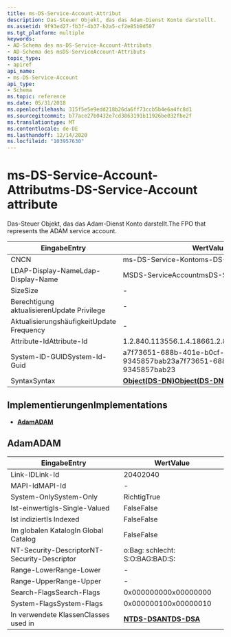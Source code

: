 ```yaml
---
title: ms-DS-Service-Account-Attribut
description: Das-Steuer Objekt, das das Adam-Dienst Konto darstellt.
ms.assetid: 9f93ed27-fb3f-4b37-b2a5-cf2e85b9d507
ms.tgt_platform: multiple
keywords:
- AD-Schema des ms-DS-Service-Account-Attributs
- AD-Schema des msDS-ServiceAccount-Attributs
topic_type:
- apiref
api_name:
- ms-DS-Service-Account
api_type:
- Schema
ms.topic: reference
ms.date: 05/31/2018
ms.openlocfilehash: 315f5e5e9edd218b26da6ff73ccb5b4e6a4fc8d1
ms.sourcegitcommit: b77ace27b0432e7cd3863191b11926be032fbe2f
ms.translationtype: MT
ms.contentlocale: de-DE
ms.lasthandoff: 12/14/2020
ms.locfileid: "103957630"
---
```

# <a name="ms-ds-service-account-attribute"></a><span data-ttu-id="e8daf-105">ms-DS-Service-Account-Attribut</span><span class="sxs-lookup"><span data-stu-id="e8daf-105">ms-DS-Service-Account attribute</span></span>

<span data-ttu-id="e8daf-106">Das-Steuer Objekt, das das Adam-Dienst Konto darstellt.</span><span class="sxs-lookup"><span data-stu-id="e8daf-106">The FPO that represents the ADAM service account.</span></span>



| <span data-ttu-id="e8daf-107">Eingabe</span><span class="sxs-lookup"><span data-stu-id="e8daf-107">Entry</span></span> | <span data-ttu-id="e8daf-108">Wert</span><span class="sxs-lookup"><span data-stu-id="e8daf-108">Value</span></span> |
|-------------------|-----------------------------------------|
| <span data-ttu-id="e8daf-109">CN</span><span class="sxs-lookup"><span data-stu-id="e8daf-109">CN</span></span>                | <span data-ttu-id="e8daf-110">ms-DS-Service-Konto</span><span class="sxs-lookup"><span data-stu-id="e8daf-110">ms-DS-Service-Account</span></span>                   |
| <span data-ttu-id="e8daf-111">LDAP-Display-Name</span><span class="sxs-lookup"><span data-stu-id="e8daf-111">Ldap-Display-Name</span></span> | <span data-ttu-id="e8daf-112">MSDS-ServiceAccount</span><span class="sxs-lookup"><span data-stu-id="e8daf-112">msDS-ServiceAccount</span></span>                     |
| <span data-ttu-id="e8daf-113">Size</span><span class="sxs-lookup"><span data-stu-id="e8daf-113">Size</span></span>              | \-                                      |
| <span data-ttu-id="e8daf-114">Berechtigung aktualisieren</span><span class="sxs-lookup"><span data-stu-id="e8daf-114">Update Privilege</span></span>  | \-                                      |
| <span data-ttu-id="e8daf-115">Aktualisierungshäufigkeit</span><span class="sxs-lookup"><span data-stu-id="e8daf-115">Update Frequency</span></span>  | \-                                      |
| <span data-ttu-id="e8daf-116">Attribute-Id</span><span class="sxs-lookup"><span data-stu-id="e8daf-116">Attribute-Id</span></span>      | <span data-ttu-id="e8daf-117">1.2.840.113556.1.4.1866</span><span class="sxs-lookup"><span data-stu-id="e8daf-117">1.2.840.113556.1.4.1866</span></span>                 |
| <span data-ttu-id="e8daf-118">System-ID-GUID</span><span class="sxs-lookup"><span data-stu-id="e8daf-118">System-Id-Guid</span></span>    | <span data-ttu-id="e8daf-119">a7f73651-688b-401e-b0cf-9345857bab23</span><span class="sxs-lookup"><span data-stu-id="e8daf-119">a7f73651-688b-401e-b0cf-9345857bab23</span></span>    |
| <span data-ttu-id="e8daf-120">Syntax</span><span class="sxs-lookup"><span data-stu-id="e8daf-120">Syntax</span></span>            | [<span data-ttu-id="e8daf-121">**Object(DS-DN)**</span><span class="sxs-lookup"><span data-stu-id="e8daf-121">**Object(DS-DN)**</span></span>](s-object-ds-dn.md) |



## <a name="implementations"></a><span data-ttu-id="e8daf-122">Implementierungen</span><span class="sxs-lookup"><span data-stu-id="e8daf-122">Implementations</span></span>

-   [<span data-ttu-id="e8daf-123">**Adam**</span><span class="sxs-lookup"><span data-stu-id="e8daf-123">**ADAM**</span></span>](#adam)

## <a name="adam"></a><span data-ttu-id="e8daf-124">Adam</span><span class="sxs-lookup"><span data-stu-id="e8daf-124">ADAM</span></span>



| <span data-ttu-id="e8daf-125">Eingabe</span><span class="sxs-lookup"><span data-stu-id="e8daf-125">Entry</span></span> | <span data-ttu-id="e8daf-126">Wert</span><span class="sxs-lookup"><span data-stu-id="e8daf-126">Value</span></span> |
|------------------------|------------------------------------------|
| <span data-ttu-id="e8daf-127">Link-ID</span><span class="sxs-lookup"><span data-stu-id="e8daf-127">Link-Id</span></span>                | <span data-ttu-id="e8daf-128">2040</span><span class="sxs-lookup"><span data-stu-id="e8daf-128">2040</span></span>                                     |
| <span data-ttu-id="e8daf-129">MAPI-Id</span><span class="sxs-lookup"><span data-stu-id="e8daf-129">MAPI-Id</span></span>                | \-                                       |
| <span data-ttu-id="e8daf-130">System-Only</span><span class="sxs-lookup"><span data-stu-id="e8daf-130">System-Only</span></span>            | <span data-ttu-id="e8daf-131">Richtig</span><span class="sxs-lookup"><span data-stu-id="e8daf-131">True</span></span>                                     |
| <span data-ttu-id="e8daf-132">Ist-einwertig</span><span class="sxs-lookup"><span data-stu-id="e8daf-132">Is-Single-Valued</span></span>       | <span data-ttu-id="e8daf-133">False</span><span class="sxs-lookup"><span data-stu-id="e8daf-133">False</span></span>                                    |
| <span data-ttu-id="e8daf-134">Ist indiziert</span><span class="sxs-lookup"><span data-stu-id="e8daf-134">Is Indexed</span></span>             | <span data-ttu-id="e8daf-135">False</span><span class="sxs-lookup"><span data-stu-id="e8daf-135">False</span></span>                                    |
| <span data-ttu-id="e8daf-136">Im globalen Katalog</span><span class="sxs-lookup"><span data-stu-id="e8daf-136">In Global Catalog</span></span>      | <span data-ttu-id="e8daf-137">False</span><span class="sxs-lookup"><span data-stu-id="e8daf-137">False</span></span>                                    |
| <span data-ttu-id="e8daf-138">NT-Security-Descriptor</span><span class="sxs-lookup"><span data-stu-id="e8daf-138">NT-Security-Descriptor</span></span> | <span data-ttu-id="e8daf-139">o:Bag: schlecht: S:</span><span class="sxs-lookup"><span data-stu-id="e8daf-139">O:BAG:BAD:S:</span></span>                             |
| <span data-ttu-id="e8daf-140">Range-Lower</span><span class="sxs-lookup"><span data-stu-id="e8daf-140">Range-Lower</span></span>            | \-                                       |
| <span data-ttu-id="e8daf-141">Range-Upper</span><span class="sxs-lookup"><span data-stu-id="e8daf-141">Range-Upper</span></span>            | \-                                       |
| <span data-ttu-id="e8daf-142">Search-Flags</span><span class="sxs-lookup"><span data-stu-id="e8daf-142">Search-Flags</span></span>           | <span data-ttu-id="e8daf-143">0x00000000</span><span class="sxs-lookup"><span data-stu-id="e8daf-143">0x00000000</span></span>                               |
| <span data-ttu-id="e8daf-144">System-Flags</span><span class="sxs-lookup"><span data-stu-id="e8daf-144">System-Flags</span></span>           | <span data-ttu-id="e8daf-145">0x00000010</span><span class="sxs-lookup"><span data-stu-id="e8daf-145">0x00000010</span></span>                               |
| <span data-ttu-id="e8daf-146">In verwendete Klassen</span><span class="sxs-lookup"><span data-stu-id="e8daf-146">Classes used in</span></span>        | [<span data-ttu-id="e8daf-147">**NTDS-DSA**</span><span class="sxs-lookup"><span data-stu-id="e8daf-147">**NTDS-DSA**</span></span>](c-ntdsdsa.md)<br/> |



 

 





